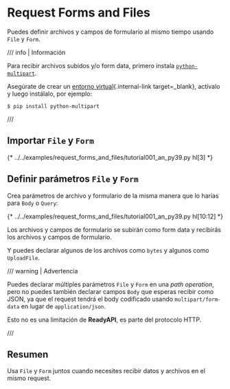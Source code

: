 # Request Forms and Files

Puedes definir archivos y campos de formulario al mismo tiempo usando `File` y `Form`.

/// info | Información

Para recibir archivos subidos y/o form data, primero instala <a href="https://github.com/Kludex/python-multipart" class="external-link" target="_blank">`python-multipart`</a>.

Asegúrate de crear un [entorno virtual](../virtual-environments.md){.internal-link target=_blank}, actívalo y luego instálalo, por ejemplo:

```console
$ pip install python-multipart
```

///

## Importar `File` y `Form`

{* ../../examples/request_forms_and_files/tutorial001_an_py39.py hl[3] *}

## Definir parámetros `File` y `Form`

Crea parámetros de archivo y formulario de la misma manera que lo harías para `Body` o `Query`:

{* ../../examples/request_forms_and_files/tutorial001_an_py39.py hl[10:12] *}

Los archivos y campos de formulario se subirán como form data y recibirás los archivos y campos de formulario.

Y puedes declarar algunos de los archivos como `bytes` y algunos como `UploadFile`.

/// warning | Advertencia

Puedes declarar múltiples parámetros `File` y `Form` en una *path operation*, pero no puedes también declarar campos `Body` que esperas recibir como JSON, ya que el request tendrá el body codificado usando `multipart/form-data` en lugar de `application/json`.

Esto no es una limitación de **ReadyAPI**, es parte del protocolo HTTP.

///

## Resumen

Usa `File` y `Form` juntos cuando necesites recibir datos y archivos en el mismo request.
